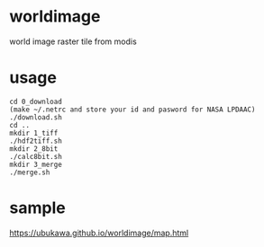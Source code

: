 # worldimage
world image raster tile from modis


# usage
```
cd 0_download
(make ~/.netrc and store your id and pasword for NASA LPDAAC)
./download.sh
cd ..
mkdir 1_tiff
./hdf2tiff.sh
mkdir 2_8bit
./calc8bit.sh
mkdir 3_merge
./merge.sh
```


# sample
https://ubukawa.github.io/worldimage/map.html